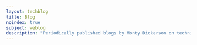 ```yaml
---
layout: techblog
title: Blog
noindex: true
subject: weblog
description: "Periodically published blogs by Monty Dickerson on technical or professional topics."
---
```


